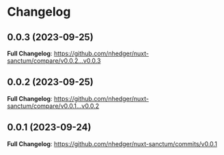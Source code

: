 # Changelog

## 0.0.3 (2023-09-25)

**Full Changelog**: https://github.com/nhedger/nuxt-sanctum/compare/v0.0.2...v0.0.3

## 0.0.2 (2023-09-25)

**Full Changelog**: https://github.com/nhedger/nuxt-sanctum/compare/v0.0.1...v0.0.2

## 0.0.1 (2023-09-24)

**Full Changelog**: https://github.com/nhedger/nuxt-sanctum/commits/v0.0.1
